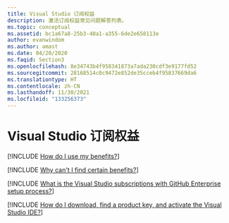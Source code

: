 ```yaml
---
title: Visual Studio 订阅权益
description: 激活订阅权益常见问题解答列表。
ms.topic: conceptual
ms.assetid: bc1a67a8-25b3-40a1-a355-6de2e658113e
author: evanwindom
ms.author: amast
ms.date: 04/20/2020
ms.faqid: Section3
ms.openlocfilehash: 8e34743b4f958341873a7ada230cdf3e9177fd52
ms.sourcegitcommit: 28168514c0c9472e852de35cceb4f95837669da6
ms.translationtype: HT
ms.contentlocale: zh-CN
ms.lasthandoff: 11/30/2021
ms.locfileid: "133256373"
---
```

# <a name="visual-studio-subscription-benefits"></a>Visual Studio 订阅权益

[!INCLUDE [How do I use my benefits?](includes/use-benefits.md)]

[!INCLUDE [Why can't I find certain benefits?](includes/available-benefits.md)]

[!INCLUDE [What is the Visual Studio subscriptions with GitHub Enterprise setup process?](includes/ghe-process.md)]

[!INCLUDE [How do I download, find a product key, and activate the Visual Studio IDE?](includes/activate-ide.md)]

